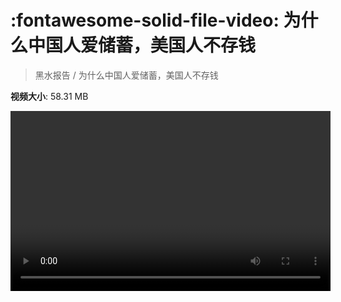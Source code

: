 # :fontawesome-solid-file-video: 为什么中国人爱储蓄，美国人不存钱

> 黑水报告 / 为什么中国人爱储蓄，美国人不存钱

**视频大小**: 58.31 MB

<video id="V-90224cc62cc7001a75ecd173f0b89aeb" width="512" height="288" preload="none" playsinline webkit-playsinline></video>